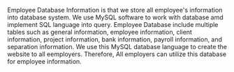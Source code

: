 Employee Database Information is that we store all employee's information into database system. We use MySQL software to work with database amd implement SQL language into query. Employee Database include multiple tables such as general information, employee information, client information, project information, bank information, payroll information, and separation information. We use this MySQL database language to create the website to all eemployers. Therefore, All employers can utilize this database for employee information.
